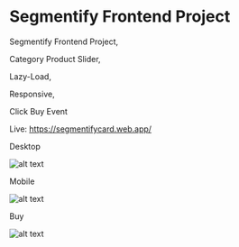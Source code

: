 # Segmentify Frontend Project

Segmentify Frontend Project, 

Category Product Slider, 

Lazy-Load, 

Responsive, 

Click Buy Event

Live: https://segmentifycard.web.app/


Desktop

![alt text](https://i.hizliresim.com/p02khso.png)


Mobile

![alt text](https://i.hizliresim.com/rhnokiu.png)


Buy

![alt text](https://i.hizliresim.com/7tlahhu.png)
